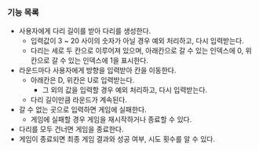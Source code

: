 ### 기능 목록

- 사용자에게 다리 길이를 받아 다리를 생성한다.
    - 입력값이 3 ~ 20 사이의 숫자가 아닐 경우 예외 처리하고, 다시 입력받는다.
    - 다리는 세로 두 칸으로 이루어져 있으며, 아래칸으로 갈 수 있는 인덱스에 0, 위칸으로 갈 수 있는 인덱스에 1을 표시한다.
- 라운드마다 사용자에게 방향을 입력받아 칸을 이동한다.
    - 아래칸은 D, 위칸은 U로 입력받는다.
        - 그 외의 값을 입력할 경우 예외 처리하고, 다시 입력받는다.
    - 다리 길이만큼 라운드가 계속된다.
- 갈 수 없는 곳으로 입력하면 게임에 실패한다.
    - 게임에 실패할 경우 게임을 재시작하거나 종료할 수 있다.
- 다리를 모두 건너면 게임을 종료한다.
- 게임이 종료되면 최종 게임 결과와 성공 여부, 시도 횟수를 알 수 있다.